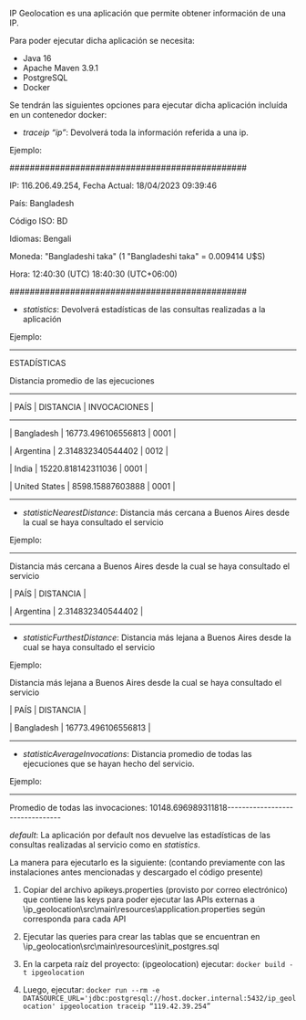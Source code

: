 IP Geolocation es una aplicación que permite obtener información de una IP.

Para poder ejecutar dicha aplicación se necesita:
* Java 16
* Apache Maven 3.9.1
* PostgreSQL
* Docker

Se tendrán las siguientes opciones para ejecutar dicha aplicación incluída en un contenedor docker:
* *traceip “ip”*: Devolverá toda la información referida a una ip.

Ejemplo:

###############################################

IP: 116.206.49.254, Fecha Actual: 18/04/2023 09:39:46

País: Bangladesh

Código ISO: BD

Idiomas:  Bengali

Moneda: "Bangladeshi taka" (1 "Bangladeshi taka" = 0.009414 U$S)

Hora: 12:40:30 (UTC) 18:40:30 (UTC+06:00) 

###############################################


* *statistics*: Devolverá estadísticas de las consultas realizadas a la aplicación

Ejemplo:
 
--------------------------------
 
 ESTADÍSTICAS         
 
 Distancia promedio de las ejecuciones         

--------------------------------

| PAÍS       | DISTANCIA | INVOCACIONES |

--------------------------------

| Bangladesh | 16773.496106556813 | 0001 |

| Argentina  | 2.314832340544402 | 0012 |

| India      | 15220.818142311036 | 0001 |

| United States | 8598.15887603888 | 0001 |

--------------------------------

* *statisticNearestDistance*: Distancia más cercana a Buenos Aires desde la cual se haya consultado el servicio

Ejemplo:

--------------------------------

Distancia más cercana a Buenos Aires desde la cual se haya consultado el servicio 

| PAÍS       | DISTANCIA |

| Argentina  | 2.314832340544402 |

--------------------------------

* *statisticFurthestDistance*: Distancia más lejana a Buenos Aires desde la cual se haya consultado el servicio

Ejemplo:

Distancia más lejana a Buenos Aires desde la cual se haya consultado el servicio 

| PAÍS       | DISTANCIA |

| Bangladesh | 16773.496106556813 |

--------------------------------

* *statisticAverageInvocations*: Distancia promedio de todas las ejecuciones que se hayan hecho del servicio. 

Ejemplo:

--------------------------------

Promedio de todas las invocaciones: 10148.696989311818--------------------------------

*default*: La aplicación por default nos devuelve las estadísticas de las consultas realizadas al servicio como en *statistics*.

La manera para ejecutarlo es la siguiente: (contando previamente con las instalaciones antes mencionadas y descargado el código presente)

1. Copiar del archivo apikeys.properties (provisto por correo electrónico) que contiene las keys para poder ejecutar las APIs externas a \ip_geolocation\src\main\resources\application.properties según corresponda para cada API

2. Ejecutar las queries para crear las tablas que se encuentran en \ip_geolocation\src\main\resources\init_postgres.sql
3. En la carpeta raíz del proyecto: (ipgeolocation) ejecutar: 
`docker build -t ipgeolocation`
4. Luego, ejecutar:
	`docker run --rm -e DATASOURCE_URL='jdbc:postgresql://host.docker.internal:5432/ip_geolocation' ipgeolocation traceip “119.42.39.254” `



